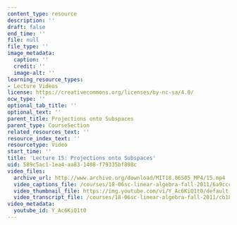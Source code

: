 ```yaml
---
content_type: resource
description: ''
draft: false
end_time: ''
file: null
file_type: ''
image_metadata:
  caption: ''
  credit: ''
  image-alt: ''
learning_resource_types:
- Lecture Videos
license: https://creativecommons.org/licenses/by-nc-sa/4.0/
ocw_type: ''
optional_tab_title: ''
optional_text: ''
parent_title: Projections onto Subspaces
parent_type: CourseSection
related_resources_text: ''
resource_index_text: ''
resourcetype: Video
start_time: ''
title: 'Lecture 15: Projections onto Subspaces'
uid: 589c5ac1-1ea4-aa83-1408-f79335bf898c
video_files:
  archive_url: http://www.archive.org/download/MIT18.06S05_MP4/15.mp4
  video_captions_file: /courses/18-06sc-linear-algebra-fall-2011/6a9ccc5be4c45193a6368de8bcd9c10d_Y_Ac6KiQ1t0.vtt
  video_thumbnail_file: https://img.youtube.com/vi/Y_Ac6KiQ1t0/default.jpg
  video_transcript_file: /courses/18-06sc-linear-algebra-fall-2011/cb182109450623ef94def421583f1bb4_Y_Ac6KiQ1t0.pdf
video_metadata:
  youtube_id: Y_Ac6KiQ1t0
---
```

